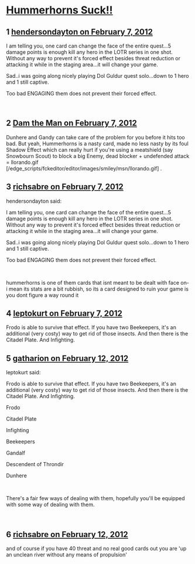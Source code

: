 # [Hummerhorns Suck!!](https://community.fantasyflightgames.com/topic/60144-hummerhorns-suck/)

## 1 [hendersondayton on February 7, 2012](https://community.fantasyflightgames.com/topic/60144-hummerhorns-suck/?do=findComment&comment=591150)

I am telling you, one card can change the face of the entire quest...5 damage points is enough kill any hero in the LOTR series in one shot. Without any way to prevent it's forced effect besides threat reduction or attacking it while in the staging area...it will change your game.

Sad..i was going along nicely playing Dol Guldur quest solo...down to 1 hero and 1 still captive.

Too bad ENGAGING them does not prevent their forced effect.

 

## 2 [Dam the Man on February 7, 2012](https://community.fantasyflightgames.com/topic/60144-hummerhorns-suck/?do=findComment&comment=591252)

Dunhere and Gandy can take care of the problem for you before it hits too bad. But yeah, Hummerhorns is a nasty card, made no less nasty by its foul Shadow Effect which can really hurt if you're using a meatshield (say Snowbourn Scout) to block a big Enemy, dead blocker + undefended attack = llorando.gif [/edge_scripts/fckeditor/editor/images/smiley/msn/llorando.gif] .

## 3 [richsabre on February 7, 2012](https://community.fantasyflightgames.com/topic/60144-hummerhorns-suck/?do=findComment&comment=591270)

hendersondayton said:

I am telling you, one card can change the face of the entire quest...5 damage points is enough kill any hero in the LOTR series in one shot. Without any way to prevent it's forced effect besides threat reduction or attacking it while in the staging area...it will change your game.

Sad..i was going along nicely playing Dol Guldur quest solo...down to 1 hero and 1 still captive.

Too bad ENGAGING them does not prevent their forced effect.

 



hummerhorns is one of them cards that isnt meant to be dealt with face on- i mean its stats are a bit rubbish, so its a card designed to ruin your game is you dont figure a way round it

## 4 [leptokurt on February 7, 2012](https://community.fantasyflightgames.com/topic/60144-hummerhorns-suck/?do=findComment&comment=591295)

Frodo is able to survive that effect. If you have two Beekeepers, it's an additional (very costy) way to get rid of those insects. And then there is the Citadel Plate. And Infighting.

## 5 [gatharion on February 12, 2012](https://community.fantasyflightgames.com/topic/60144-hummerhorns-suck/?do=findComment&comment=593374)

leptokurt said:

Frodo is able to survive that effect. If you have two Beekeepers, it's an additional (very costy) way to get rid of those insects. And then there is the Citadel Plate. And Infighting.



Frodo

Citadel Plate

Infighting

Beekeepers

Gandalf

Descendent of Throndir

Dunhere

 

There's a fair few ways of dealing with them, hopefully you'll be equipped with some way of dealing with them.

 

## 6 [richsabre on February 12, 2012](https://community.fantasyflightgames.com/topic/60144-hummerhorns-suck/?do=findComment&comment=593388)

and of course if you have 40 threat and no real good cards out you are 'up an unclean river without any means of propulsion'


